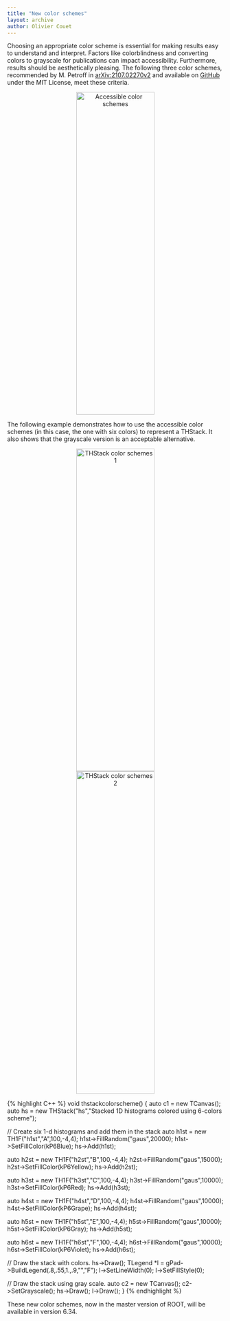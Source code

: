 ```yaml
---
title: "New color schemes"
layout: archive
author: Olivier Couet
---
```


Choosing an appropriate color scheme is essential for making results easy to understand and
interpret. Factors like colorblindness and converting colors to grayscale for publications
can impact accessibility. Furthermore, results should be aesthetically pleasing. The following
three color schemes, recommended by M. Petroff in [arXiv:2107.02270v2](https://arxiv.org/pdf/2107.02270)
and available on [GitHub](https://github.com/mpetroff/accessible-color-cycles)
under the MIT License, meet these criteria.

<center>
   <img src="{{'/assets/images/accessiblecolorschemes.png' | relative_url}}" alt="Accessible color schemes" style="width: 60%" width="1600" height="749" />
</center>

The following example demonstrates how to use the accessible color schemes (in this case, the one
with six colors) to represent a THStack. It also shows that the grayscale version is an
acceptable alternative.

<center>
   <img src="{{'/assets/images/thstackcolorscheme1.png' | relative_url}}" alt="THStack color schemes 1" style="width: 60%" width="1600" height="749" />
</center>

<center>
   <img src="{{'/assets/images/thstackcolorscheme2.png' | relative_url}}" alt="THStack color schemes 2" style="width: 60%" width="1600" height="749" />
</center>

{% highlight C++ %}
void thstackcolorscheme()
{
   auto c1 = new TCanvas();
   auto hs = new THStack("hs","Stacked 1D histograms colored using 6-colors scheme");

   // Create six 1-d histograms  and add them in the stack
   auto h1st = new TH1F("h1st","A",100,-4,4);
   h1st->FillRandom("gaus",20000);
   h1st->SetFillColor(kP6Blue);
   hs->Add(h1st);

   auto h2st = new TH1F("h2st","B",100,-4,4);
   h2st->FillRandom("gaus",15000);
   h2st->SetFillColor(kP6Yellow);
   hs->Add(h2st);

   auto h3st = new TH1F("h3st","C",100,-4,4);
   h3st->FillRandom("gaus",10000);
   h3st->SetFillColor(kP6Red);
   hs->Add(h3st);

   auto h4st = new TH1F("h4st","D",100,-4,4);
   h4st->FillRandom("gaus",10000);
   h4st->SetFillColor(kP6Grape);
   hs->Add(h4st);

   auto h5st = new TH1F("h5st","E",100,-4,4);
   h5st->FillRandom("gaus",10000);
   h5st->SetFillColor(kP6Gray);
   hs->Add(h5st);

   auto h6st = new TH1F("h6st","F",100,-4,4);
   h6st->FillRandom("gaus",10000);
   h6st->SetFillColor(kP6Violet);
   hs->Add(h6st);

   // Draw the stack with colors.
   hs->Draw();
   TLegend *l = gPad->BuildLegend(.8,.55,1.,.9,"","F");
   l->SetLineWidth(0);
   l->SetFillStyle(0);

   // Draw the stack using gray scale.
   auto c2 = new TCanvas();
   c2->SetGrayscale();
   hs->Draw();
   l->Draw();
}
{% endhighlight %}

These new color schemes, now in the master version of ROOT, will be available
in version 6.34.
